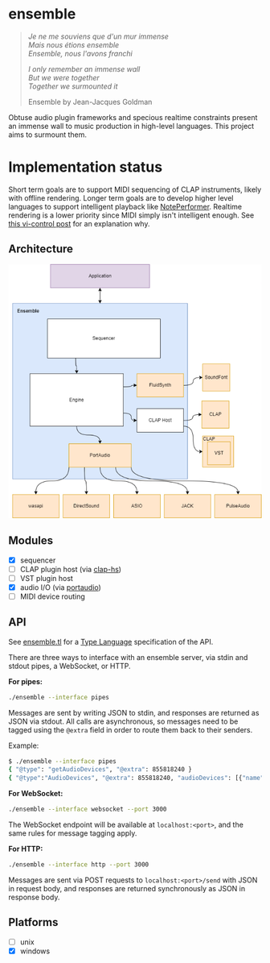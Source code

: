 # ensemble

> <i>Je ne me souviens que d'un mur immense<br>
> Mais nous étions ensemble<br>
> Ensemble, nous l'avons franchi<br>
>
> I only remember an immense wall<br>
> But we were  together<br>
> Together we surmounted it<br></i>
>
> Ensemble by Jean-Jacques Goldman

Obtuse audio plugin frameworks and specious realtime constraints present an immense wall to music production in high-level languages. This project aims to surmount them.

# Implementation status

Short term goals are to support MIDI sequencing of CLAP instruments, likely with offline rendering. Longer term goals are to develop higher level languages to support intelligent playback like [NotePerformer](https://www.noteperformer.com/). Realtime rendering is a lower priority since MIDI simply isn't intelligent enough. See [this vi-control post](https://vi-control.net/community/threads/is-it-time-for-sound-rendering.48604/post-4889885) for an explanation why.

## Architecture

![architecture](architecture.png)

## Modules

- [x] sequencer
- [ ] CLAP plugin host (via [clap-hs](https://github.com/JBetz/clap-hs))
- [ ] VST plugin host
- [x] audio I/O (via [portaudio](http://www.portaudio.com/))
- [ ] MIDI device routing

## API

See [ensemble.tl](./ensemble.tl) for a [Type Language](https://core.telegram.org/mtproto/TL) specification of the API.

There are three ways to interface with an ensemble server, via stdin and stdout pipes, a WebSocket, or HTTP.

<b>For pipes:</b> 
```bash 
./ensemble --interface pipes
```

Messages are sent by writing JSON to stdin, and responses are returned as JSON via stdout. All calls are asynchronous, so messages need to be tagged using the `@extra` field in order to route them back to their senders.

Example:

```bash
$ ./ensemble --interface pipes
{ "@type": "getAudioDevices", "@extra": 855818240 }
{ "@type":"AudioDevices", "@extra": 855818240, "audioDevices": [{"name": "Microsoft Sound Mapper - Input", "index": 0}, { "name": "Speakers (Realtek (R) Audio)","index": 1}]}
```

<b>For WebSocket:</b>
```bash
./ensemble --interface websocket --port 3000
```

The WebSocket endpoint will be available at `localhost:<port>`, and the same rules for message tagging apply.

<b>For HTTP:</b> 
```bash
./ensemble --interface http --port 3000
```

Messages are sent via POST requests to `localhost:<port>/send` with JSON in request body, and responses are returned synchronously as JSON in response body.

## Platforms

- [ ] unix
- [x] windows
